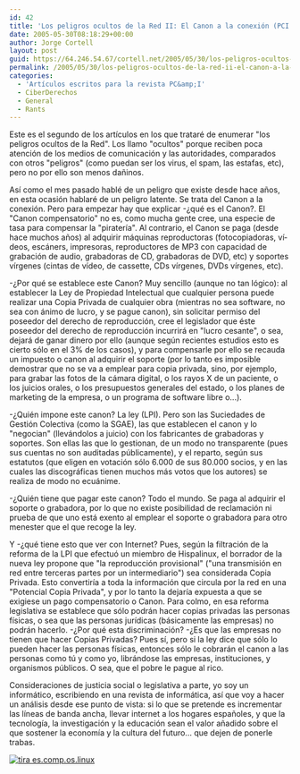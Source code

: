 ```yaml
---
id: 42
title: 'Los peligros ocultos de la Red II: El Canon a la conexión (PCI 29)'
date: 2005-05-30T08:18:29+00:00
author: Jorge Cortell
layout: post
guid: https://64.246.54.67/cortell.net/2005/05/30/los-peligros-ocultos-de-la-red-ii-el-canon-a-la-conexion-pci-29/
permalink: /2005/05/30/los-peligros-ocultos-de-la-red-ii-el-canon-a-la-conexion-pci-29/
categories:
  - 'Artí­culos escritos para la revista PC&amp;I'
  - CiberDerechos
  - General
  - Rants
---
```

Este es el segundo de los artí­culos en los que trataré de enumerar "los peligros ocultos de la Red". Los llamo "ocultos" porque reciben poca atención de los medios de comunicación y las autoridades, comparados con otros "peligros" (como puedan ser los virus, el spam, las estafas, etc), pero no por ello son menos dañinos.

Así­ como el mes pasado hablé de un peligro que existe desde hace años, en esta ocasión hablaré de un peligro latente. Se trata del Canon a la conexión. Pero para empezar hay que explicar -¿qué es el Canon?. El "Canon compensatorio" no es, como mucha gente cree, una especie de tasa para compensar la "piraterí­a". Al contrario, el Canon se paga (desde hace muchos años) al adquirir máquinas reproductoras (fotocopiadoras, ví­deos, escáners, impresoras, reproductores de MP3 con capacidad de grabación de audio, grabadoras de CD, grabadoras de DVD, etc) y soportes ví­rgenes (cintas de ví­deo, de cassette, CDs ví­rgenes, DVDs ví­rgenes, etc).

-¿Por qué se establece este Canon? Muy sencillo (aunque no tan lógico): al establecer la Ley de Propiedad Intelectual que cualquier persona puede realizar una Copia Privada de cualquier obra (mientras no sea software, no sea con ánimo de lucro, y se pague canon), sin solicitar permiso del poseedor del derecho de reproducción, cree el legislador que éste poseedor del derecho de reproducción incurrirá en "lucro cesante", o sea, dejará de ganar dinero por ello (aunque según recientes estudios esto es cierto sólo en el 3% de los casos), y para compensarle por ello se recauda un impuesto o canon al adquirir el soporte (por lo tanto es imposible demostrar que no se va a emplear para copia privada, sino, por ejemplo, para grabar las fotos de la cámara digital, o los rayos X de un paciente, o los juicios orales, o los presupuestos generales del estado, o los planes de marketing de la empresa, o un programa de software libre o...).

-¿Quién impone este canon? La ley (LPI). Pero son las Suciedades de Gestión Colectiva (como la SGAE), las que establecen el canon y lo "negocian" (llevándolos a juicio) con los fabricantes de grabadoras y soportes. Son ellas las que lo gestionan, de un modo no transparente (pues sus cuentas no son auditadas públicamente), y el reparto, según sus estatutos (que eligen en votación sólo 6.000 de sus 80.000 socios, y en las cuales las discográficas tienen muchos más votos que los autores) se realiza de modo no ecuánime.

-¿Quién tiene que pagar este canon? Todo el mundo. Se paga al adquirir el soporte o grabadora, por lo que no existe posibilidad de reclamación ni prueba de que uno está exento al emplear el soporte o grabadora para otro menester que el que recoge la ley.

Y -¿qué tiene esto que ver con Internet? Pues, según la filtración de la reforma de la LPI que efectuó un miembro de Hispalinux, el borrador de la nueva ley propone que "la reproducción provisional" ("una transmisión en red entre terceras partes por un intermediario") sea considerada Copia Privada. Esto convertirí­a a toda la información que circula por la red en una "Potencial Copia Privada", y por lo tanto la dejarí­a expuesta a que se exigiese un pago compensatorio o Canon. Para colmo, en esa reforma legislativa se establece que sólo podrán hacer copias privadas las personas fí­sicas, o sea que las personas jurí­dicas (básicamente las empresas) no podrán hacerlo. -¿Por qué esta discriminación? -¿Es que las empresas no tienen que hacer Copias Privadas? Pues sí­, pero si la ley dice que sólo lo pueden hacer las personas fí­sicas, entonces sólo le cobrarán el canon a las personas como tú y como yo, librándose las empresas, instituciones, y organismos públicos. O sea, que el pobre le pague al rico.

Consideraciones de justicia social o legislativa a parte, yo soy un informático, escribiendo en una revista de informática, así­ que voy a hacer un análisis desde ese punto de vista: si lo que se pretende es incrementar las lí­neas de banda ancha, llevar internet a los hogares españoles, y que la tecnologí­a, la investigación y la educación sean el valor añadido sobre el que sostener la economí­a y la cultura del futuro... que dejen de ponerle trabas.
  
[<img src="https://tira.escomposlinux.org/ecol-209.png" alt="tira es.comp.os.linux" border="0" />](https://tira.escomposlinux.org/ecol-209.png)